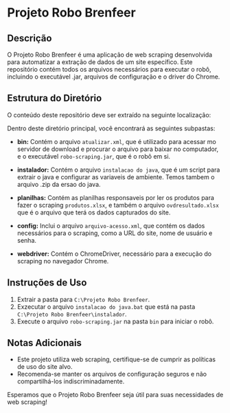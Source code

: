 # Projeto Robo Brenfeer

## Descrição
O Projeto Robo Brenfeer é uma aplicação de web scraping desenvolvida para automatizar a extração de dados de um site específico. Este repositório contém todos os arquivos necessários para executar o robô, incluindo o executável .jar, arquivos de configuração e o driver do Chrome.

## Estrutura do Diretório
O conteúdo deste repositório deve ser extraído na seguinte localização:


Dentro deste diretório principal, você encontrará as seguintes subpastas:

- **bin:** Contém o arquivo `atualizar.xml`, que é utilizado para acessar mo servidor de download e procurar o arquivo para baixar no computador, e o executável `robo-scraping.jar`, que é o robô em si.

- **instalador:** Contém o arquivo `instalacao do java`, que é um script para extrair o java e configurar as variaveis de ambiente. Temos tambem o arquivo .zip da ersao do java.

- **planilhas:** Contém as planilhas responsaveis por ler os produtos para fazer o scraping `produtos.xlsx`, e também o arquivo `ovdresultado.xlsx` que é o arquivo que terá os dados capturados do site.

- **config:** Inclui o arquivo `arquivo-acesso.xml`, que contém os dados necessários para o scraping, como a URL do site, nome de usuário e senha.

- **webdriver:** Contém o ChromeDriver, necessário para a execução do scraping no navegador Chrome.

## Instruções de Uso

1. Extrair a pasta para `C:\Projeto Robo Brenfeer`.
2. Exzecutar o arquivo `instalacao do java.bat` que está na pasta `C:\Projeto Robo Brenfeer\instalador`.
3. Execute o arquivo `robo-scraping.jar` na pasta `bin` para iniciar o robô.

## Notas Adicionais
- Este projeto utiliza web scraping, certifique-se de cumprir as políticas de uso do site alvo.
- Recomenda-se manter os arquivos de configuração seguros e não compartilhá-los indiscriminadamente.

Esperamos que o Projeto Robo Brenfeer seja útil para suas necessidades de web scraping!
